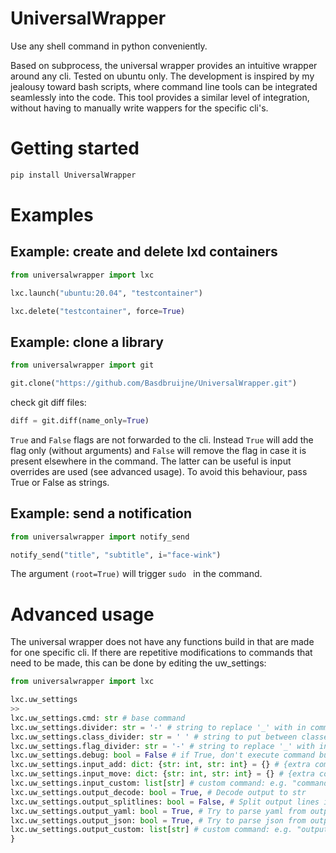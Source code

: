 # UniversalWrapper
Use any shell command in python conveniently.

Based on subprocess, the universal wrapper provides an intuitive wrapper around any cli.
Tested on ubuntu only. The development is inspired by my jealousy toward bash scripts, where command line tools can be integrated seamlessly into the code. This tool provides a similar level of integration, without having to manually write wappers for the specific cli's.

# Getting started

```bash
pip install UniversalWrapper
```

# Examples
## Example: create and delete lxd containers

```python
from universalwrapper import lxc

lxc.launch("ubuntu:20.04", "testcontainer")

lxc.delete("testcontainer", force=True)
```

## Example: clone a library

```python
from universalwrapper import git

git.clone("https://github.com/Basdbruijne/UniversalWrapper.git")
```
check git diff files:
```python
diff = git.diff(name_only=True)
```
`True` and `False` flags are not forwarded to the cli. Instead `True` will add the flag only (without arguments) and `False` will remove the flag in case it is present elsewhere in the command. The latter can be useful is input overrides are used (see advanced usage). To avoid this behaviour, pass True or False as strings.

## Example: send a notification

```python
from universalwrapper import notify_send

notify_send("title", "subtitle", i="face-wink")
```

The argument `(root=True)` will trigger `sudo ` in the command.

# Advanced usage

The universal wrapper does not have any functions build in that are made for one specific cli. If there are repetitive modifications to commands that need to be made, this can be done by editing the uw_settings:

```python
from universalwrapper import lxc

lxc.uw_settings
>>
lxc.uw_settings.cmd: str # base command
lxc.uw_settings.divider: str = '-' # string to replace '_' with in command
lxc.uw_settings.class_divider: str = ' ' # string to put between classes
lxc.uw_settings.flag_divider: str = '-' # string to replace '_' with in flags
lxc.uw_settings.debug: bool = False # if True, don't execute command but just print it
lxc.uw_settings.input_add: dict: {str: int, str: int} = {} # {extra command, index where to add it}
lxc.uw_settings.input_move: dict: {str: int, str: int} = {} # {extra command, index where to move it to}
lxc.uw_settings.input_custom: list[str] # custom command: e.g. "command.reverse()"
lxc.uw_settings.output_decode: bool = True, # Decode output to str
lxc.uw_settings.output_splitlines: bool = False, # Split output lines into list
lxc.uw_settings.output_yaml: bool = True, # Try to parse yaml from output
lxc.uw_settings.output_json: bool = True, # Try to parse json from output
lxc.uw_settings.output_custom: list[str] # custom command: e.g. "output.reverse()"
}
```